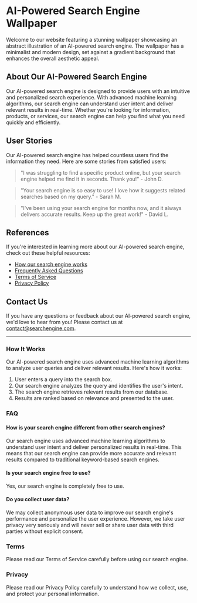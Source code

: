 <!--
Write me content for website with wallpaper which alt text is:

"A wallpaper featuring an abstract illustration of an AI-powered search engine, with a minimalist and modern design, set against a gradient background."

The name/title of the page should not be 1:1 copy of the alt text but rather a real content of the website which is using this wallpaper.

- Use markdown format
- Start with the heading
- The content should look like a real website
- Include real sections like references, contact, user stories, etc. use things relevant to the page purpose.
- Feel free to use structure like headings, bullets, numbering, blockquotes, paragraphs, horizontal lines, etc.
- You can use formatting like bold or _italic_
- You can include UTF-8 emojis
- Links should be only #hash anchors (and you can refer to the document itself)
- Do not include images
-->

<!--font:Montserrat-->

# AI-Powered Search Engine Wallpaper

Welcome to our website featuring a stunning wallpaper showcasing an abstract illustration of an AI-powered search engine. The wallpaper has a minimalist and modern design, set against a gradient background that enhances the overall aesthetic appeal.

## About Our AI-Powered Search Engine

Our AI-powered search engine is designed to provide users with an intuitive and personalized search experience. With advanced machine learning algorithms, our search engine can understand user intent and deliver relevant results in real-time. Whether you're looking for information, products, or services, our search engine can help you find what you need quickly and efficiently.

## User Stories

Our AI-powered search engine has helped countless users find the information they need. Here are some stories from satisfied users:

> "I was struggling to find a specific product online, but your search engine helped me find it in seconds. Thank you!" - John D.

> "Your search engine is so easy to use! I love how it suggests related searches based on my query." - Sarah M.

> "I've been using your search engine for months now, and it always delivers accurate results. Keep up the great work!" - David L.

## References

If you're interested in learning more about our AI-powered search engine, check out these helpful resources:

-   [How our search engine works](#how-it-works)
-   [Frequently Asked Questions](#faq)
-   [Terms of Service](#terms)
-   [Privacy Policy](#privacy)

## Contact Us

If you have any questions or feedback about our AI-powered search engine, we'd love to hear from you! Please contact us at [contact@searchengine.com](mailto:contact@searchengine.com).

---

### How It Works

Our AI-powered search engine uses advanced machine learning algorithms to analyze user queries and deliver relevant results. Here's how it works:

1. User enters a query into the search box.
2. Our search engine analyzes the query and identifies the user's intent.
3. The search engine retrieves relevant results from our database.
4. Results are ranked based on relevance and presented to the user.

### FAQ

#### How is your search engine different from other search engines?

Our search engine uses advanced machine learning algorithms to understand user intent and deliver personalized results in real-time. This means that our search engine can provide more accurate and relevant results compared to traditional keyword-based search engines.

#### Is your search engine free to use?

Yes, our search engine is completely free to use.

#### Do you collect user data?

We may collect anonymous user data to improve our search engine's performance and personalize the user experience. However, we take user privacy very seriously and will never sell or share user data with third parties without explicit consent.

### Terms

Please read our Terms of Service carefully before using our search engine.

### Privacy

Please read our Privacy Policy carefully to understand how we collect, use, and protect your personal information.
